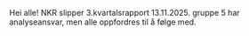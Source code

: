 Hei alle! NKR slipper 3.kvartalsrapport 13.11.2025. gruppe 5 har analyseansvar, men alle oppfordres til å følge med.
